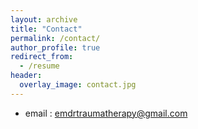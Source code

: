 ```yaml
---
layout: archive
title: "Contact"
permalink: /contact/
author_profile: true
redirect_from:
  - /resume
header:
  overlay_image: contact.jpg
---
```

* email : [emdrtraumatherapy@gmail.com](emdrtraumatherapy@gmail.com)


